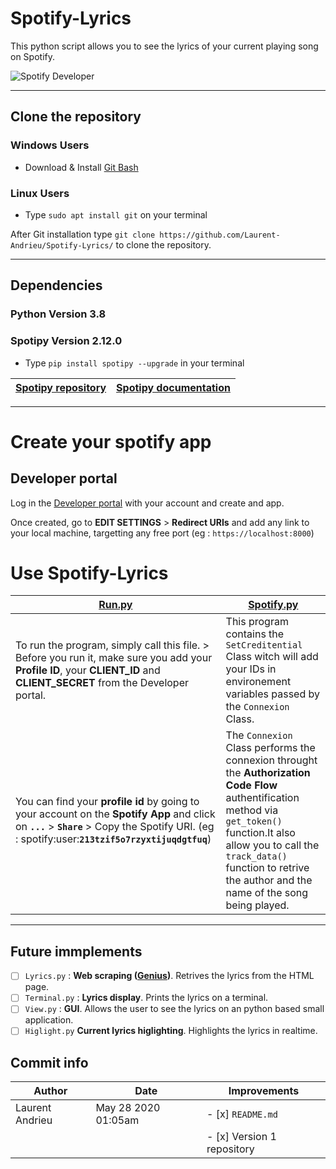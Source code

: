 # Spotify-Lyrics

This python script allows you to see the lyrics of your current playing song on Spotify.

![Spotify Developer](https://developer.spotify.com/assets/FBImage.png)

---

## Clone the repository

### Windows Users
* Download & Install [Git Bash](https://gitforwindows.org/)

### Linux Users
* Type `sudo apt install git` on your terminal

After Git installation type `git clone https://github.com/Laurent-Andrieu/Spotify-Lyrics/` to clone the repository.

---

## Dependencies

###  Python Version 3.8
###  Spotipy Version 2.12.0
* Type `pip install spotipy --upgrade` in your terminal

[Spotipy repository](https://github.com/plamere/spotipy/blob/2.12.0/docs/index.rst) | [Spotipy documentation](https://spotipy.readthedocs.io/en/2.12.0/?highlight=scope#example)
----------------------------------------------------------------------------------- | --------------------------------------------------------------------------------------

---

# Create your spotify app

##  Developer portal
Log in the [Developer portal](https://developer.spotify.com/dashboard/login) with your account and create and app.

Once created, go to **EDIT SETTINGS** > **Redirect URIs** and add any link to your local machine, targetting any free port (eg : `https://localhost:8000`)


# Use Spotify-Lyrics

[Run.py](https://github.com/Laurent-Andrieu/Spotify-Lyrics/blob/Version1/Run.py)  | [Spotify.py](https://github.com/Laurent-Andrieu/Spotify-Lyrics/blob/Version1/Spotify.py)
--------------------------------------------------------------------------------- | -----------------------------------------------------------------------------------------
To run the program, simply call this file. > Before you run it, make sure you add your **Profile ID**, your **CLIENT_ID** and **CLIENT_SECRET** from the Developer portal.  | This program contains the `SetCreditential` Class witch will add your IDs in environement variables passed by the `Connexion` Class.
You can find your **profile id** by going to your account on the **Spotify App** and click on **`...`** > **`Share`** > Copy the Spotify URI. (eg : spotify:user:**`213tzif5o7rzyxtijuqdgtfuq`**) | The `Connexion` Class performs the connexion throught the **Authorization Code Flow** authentification method via `get_token()` function.It also allow you to call the `track_data()` function to retrive the author and the name of the song being played.

---

##  Future immplements
- [ ]  `Lyrics.py` : **Web scraping ([Genius](https://genius.com/))**. Retrives the lyrics from the HTML page.
- [ ]  `Terminal.py` : **Lyrics display**.  Prints the lyrics on a terminal.
- [ ]  `View.py` : **GUI**.  Allows the user to see the lyrics on an python based small application.
- [ ]  `Higlight.py`  **Current lyrics higlighting**. Highlights the lyrics in realtime.

##  Commit info
**Author**  | **Date**  | **Improvements**
----------- | --------- | ----------------
Laurent Andrieu | May 28 2020 01:05am | - [x] `README.md`
  | | |  - [x] Version 1 repository
